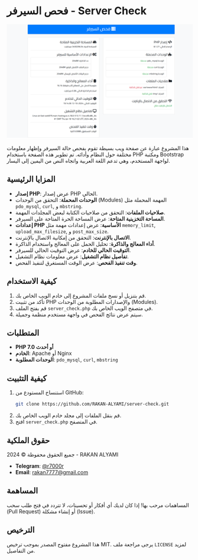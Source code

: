 # فحص السيرفر - Server Check

![صورة توضيحية](check.png)

هذا المشروع عبارة عن صفحة ويب بسيطة تقوم بفحص حالة السيرفر وإظهار معلومات مختلفة حول النظام وأدائه. تم تطوير هذه الصفحة باستخدام PHP ومكتبة Bootstrap لواجهة المستخدم، وهي تدعم اللغة العربية واتجاه النص من اليمين إلى اليسار.

## المزايا الرئيسية

- **إصدار PHP**: عرض إصدار PHP الحالي.
- **الوحدات المحملة**: التحقق من الوحدات (Modules) المهمة المحملة مثل `pdo_mysql`, `curl`, و `mbstring`.
- **صلاحيات الملفات**: التحقق من صلاحيات الكتابة لبعض المجلدات المهمة.
- **المساحة التخزينية المتاحة**: عرض المساحة الحرة المتاحة على السيرفر.
- **إعدادات PHP الأساسية**: عرض إعدادات مهمة مثل `memory_limit`, `upload_max_filesize`, و `post_max_size`.
- **الاتصال بالإنترنت**: التحقق من إمكانية الاتصال بالإنترنت.
- **أداء المعالج والذاكرة**: تحليل الحمل على المعالج واستخدام الذاكرة.
- **التوقيت الحالي للخادم**: عرض التوقيت الحالي للسيرفر.
- **تفاصيل نظام التشغيل**: عرض معلومات نظام التشغيل.
- **وقت تنفيذ الفحص**: عرض الوقت المستغرق لتنفيذ الفحص.

## كيفية الاستخدام

1. قم بتنزيل أو نسخ ملفات المشروع إلى خادم الويب الخاص بك.
2. تأكد من تثبيت PHP والإصدارات المطلوبة من الوحدات (Modules).
3. قم بفتح الملف `server_check.php` في متصفح الويب الخاص بك.
4. سيتم عرض نتائج الفحص في واجهة مستخدم منظمة وجميلة.

## المتطلبات

- **PHP 7.0 أو أحدث**
- **الخادم**: Apache أو Nginx
- **الوحدات المطلوبة**: `pdo_mysql`, `curl`, `mbstring`

## كيفية التثبيت

1. استنساخ المستودع من GitHub:
   ```sh
   git clone https://github.com/RAKAN-ALYAMI/server-check.git
   ```
2. قم بنقل الملفات إلى مجلد خادم الويب الخاص بك.
3. افتح `server_check.php` في المتصفح.

## حقوق الملكية

جميع الحقوق محفوظة &copy; 2024 - RAKAN ALYAMI

- **Telegram**: [@r7000r](https://t.me/r7000r)
- **Email**: [rakan7777@gmail.com](mailto:rakan7777@gmail.com)

## المساهمة

المساهمات مرحب بها! إذا كان لديك أي أفكار أو تحسينات، لا تتردد في فتح طلب سحب (Pull Request) أو إنشاء مشكلة (Issue).

## الترخيص

هذا المشروع مفتوح المصدر بموجب ترخيص MIT. يرجى مراجعة ملف `LICENSE` لمزيد من التفاصيل.
